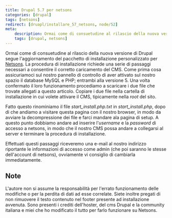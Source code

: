 ```yaml
---
title: Drupal 5.7 per netsons
categories: [drupal]
tags: [netsons]
redirect: [druapl/installare_57_netsons, node/52]
meta:
    description: Ormai come di consuetudine al rilascio della nuova versione di Drupal segue l'aggiornamento del pacchetto di installazione personalizzato per <a href="http://www.netsons.org">Netsons</a>.
    tags: [drupal, netsons]
---
```

Ormai come di consuetudine al rilascio della nuova versione di Drupal segue l'aggiornamento del pacchetto di installazione personalizzato per <a href="http://www.netsons.org">Netsons</a>.
La procedura di installazione richiede una serie di passaggi necessari a consentire il corretto caricamento del CMS. Come prima cosa assicuriamoci sul nostro pannello di controllo di aver attivato sul nostro spazio il database MySQL e PHP; entrambi alla versione 5.<!--break-->
Una volta confermato il loro funzionamento procediamo a scaricare i due file che trovate allegati a questo articolo. Copiare i due file nella cartella di installazione in cui volete attivare il CMS, tipicamente nella _root_ del sito.

Fatto questo rinominiamo il file _start_install.php.txt_ in _start_install.php_, dopo di che andiamo a visitare questa pagina con il nostro browser, in modo da avviare la decompressione dei file e farci mandare ala pagina di setup. A questo punto dobbiamo andare ad inserire l'_username_ e la _password_ di accesso a netsons, in modo che il nostro CMS possa andare a collegarsi al server e terminare la procedura di installazione.

Effettuati questi passaggi riceveremo una e-mail al nostro indirizzo riportante le informazioni di accesso come admin (che poi saranno le stesse dell'account di netsons), ovviamente vi consiglio di cambiarla immediatamente.

<h2>Note</h2>
L'autore non si assume la responsabilità per l'errato funzionamento delle modifiche o per la perdita di dati ad esse correlate. Siete inoltre pregati di non rimuovere il testo contenuto nel footer presente ad installazione avvenuta. Sono presenti i crediti dell'hoster, del cms Drupal e la community italiana e miei che ho modificato il tutto per farlo funzionare su Netsons.
